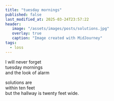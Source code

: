 ```yaml
---
title: "tuesday mornings"
published: false
last_modified_at: 2025-03-24T23:57:22
header:
   image: "/assets/images/posts/solutions.jpg"
   overlay: true
   caption: "Image created with MidJourney"
tags:
  - loss
---
```


I will never forget\
tuesday mornings\
and the look of alarm

solutions are\
within ten feet\
but the hallway is twenty feet wide.
